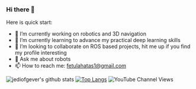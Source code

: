 ### Hi there 👋

<!--
**jediofgever/jediofgever** is a ✨ _special_ ✨ repository because its `README.md` (this file) appears on your GitHub profile.
 -->
Here is quick start:
* 🔭 I’m currently working on robotics and 3D navigation
* 🌱 I’m currently learning to advance my practical deep learning skills
* 👯 I’m looking to collaborate on ROS based projects, hit me up if you find my profile interesting
* 💬 Ask me about robots
* 📫 How to reach me: fetulahatas1@gmail.com

![jediofgever's github stats](https://github-readme-stats.vercel.app/api?username=jediofgever&show_icons=true) 
[![Top Langs](https://github-readme-stats.vercel.app/api/top-langs/?username=jediofgever)](https://github.com/jediofgever/github-readme-stats)
![YouTube Channel Views](https://img.shields.io/youtube/channel/views/UCl14FP8QsFD78I82dapZPcA?style=social)
